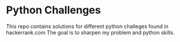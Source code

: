 # Python Challenges

This repo contains solutions for different python challeges found in hackerrank.com
The goal is to sharpen my problem and python skills.
